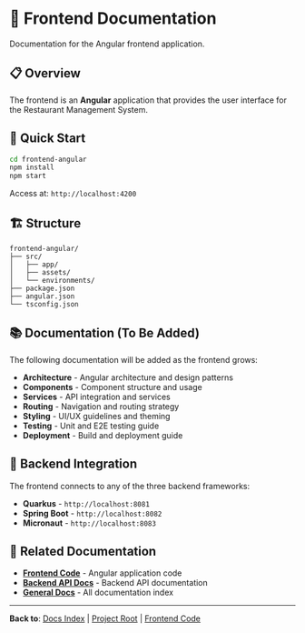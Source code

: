# 🎨 Frontend Documentation

Documentation for the Angular frontend application.

## 📋 Overview

The frontend is an **Angular** application that provides the user interface for the Restaurant Management System.

## 🚀 Quick Start

```bash
cd frontend-angular
npm install
npm start
```

Access at: `http://localhost:4200`

## 🏗️ Structure

```
frontend-angular/
├── src/
│   ├── app/
│   ├── assets/
│   └── environments/
├── package.json
├── angular.json
└── tsconfig.json
```

## 📚 Documentation (To Be Added)

The following documentation will be added as the frontend grows:

- **Architecture** - Angular architecture and design patterns
- **Components** - Component structure and usage
- **Services** - API integration and services
- **Routing** - Navigation and routing strategy
- **Styling** - UI/UX guidelines and theming
- **Testing** - Unit and E2E testing guide
- **Deployment** - Build and deployment guide

## 🔗 Backend Integration

The frontend connects to any of the three backend frameworks:

- **Quarkus** - `http://localhost:8081`
- **Spring Boot** - `http://localhost:8082`
- **Micronaut** - `http://localhost:8083`

## 🔗 Related Documentation

- **[Frontend Code](../../frontend-angular/)** - Angular application code
- **[Backend API Docs](../backend/)** - Backend API documentation
- **[General Docs](../README.md)** - All documentation index

---

**Back to**: [Docs Index](../README.md) | [Project Root](../../README.md) | [Frontend Code](../../frontend-angular/)
